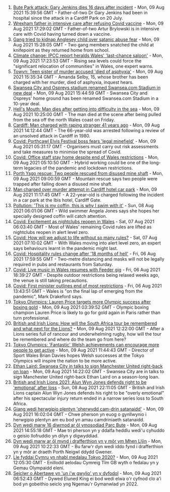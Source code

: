 1. [Bute Park attack: Gary Jenkins dies 16 days after incident](https://www.bbc.co.uk/news/uk-wales-58146759) - Mon, 09 Aug 2021 15:39:56 GMT - Father-of-two Dr Gary Jenkins had been in hospital since the attack in a Cardiff Park on 20 July.
2. [Wrexham father in intensive care after refusing Covid vaccine](https://www.bbc.co.uk/news/uk-wales-58150247) - Mon, 09 Aug 2021 17:29:02 GMT - Father-of-two Artur Brylowski is in intensive care with Covid having turned down a vaccine.
3. [Gang tried to kidnap Anglesey child over satanic abuse fear](https://www.bbc.co.uk/news/uk-wales-57941016) - Mon, 09 Aug 2021 15:28:05 GMT - Two gang members snatched the child at knifepoint as they returned home from school.
4. [Climate change: IPCC report heralds Wales' 'last-chance saloon'](https://www.bbc.co.uk/news/uk-wales-58146128) - Mon, 09 Aug 2021 17:23:53 GMT - Rising sea levels could force the "significant relocation of communities" in Wales, one expert warns.
5. [Towyn: Teen sister of murder accused 'died of asphyxia'](https://www.bbc.co.uk/news/uk-wales-58149304) - Mon, 09 Aug 2021 15:35:34 GMT - Amanda Selby, 15, whose brother has been charged with her murder, died of asphyxia, inquest hears.
6. [Swansea City and Ospreys stadium renamed Swansea.com Stadium in new deal](https://www.bbc.co.uk/sport/wales/58148996) - Mon, 09 Aug 2021 15:44:59 GMT - Swansea City and Ospreys' home ground has been renamed Swansea.com Stadium in a 10-year deal.
7. [Hell's Mouth: Man dies after getting into difficulty in the sea](https://www.bbc.co.uk/news/uk-wales-58124059) - Mon, 09 Aug 2021 10:25:00 GMT - The man died at the scene after being pulled from the sea off the north Wales coast on Friday.
8. [Cardiff: Man charged with raping stranger 41 years ago](https://www.bbc.co.uk/news/uk-wales-58149303) - Mon, 09 Aug 2021 14:12:44 GMT - The 66-year-old was arrested following a review of an unsolved attack in Cardiff in 1980.
9. [Covid: Porthcawl Elvis Festival boss fears 'legal minefield'](https://www.bbc.co.uk/news/uk-wales-58139154) - Mon, 09 Aug 2021 05:31:17 GMT - Organisers must carry out risk assessments and take measures to minimise the spread of Covid.
10. [Covid: Office staff stay home despite end of Wales restrictions](https://www.bbc.co.uk/news/uk-wales-58118679) - Mon, 09 Aug 2021 05:10:50 GMT - Hybrid working could be one of the long-term legacies of the pandemic and lockdown restrictions.
11. [Porth Ysgo rescue: Two people rescued from disused mine shaft](https://www.bbc.co.uk/news/uk-wales-58143594) - Mon, 09 Aug 2021 09:00:59 GMT - Mountain rescue says two people were trapped after falling down a disused mine shaft.
12. [Man charged over murder attempt in Cardiff hotel car park](https://www.bbc.co.uk/news/uk-wales-58146758) - Mon, 09 Aug 2021 11:17:45 GMT - A 22-year-old is charged following the incident in a car park at the Ibis hotel, Cardiff Gate.
13. [Pollution: 'This is my coffin, this is why I swim with it'](https://www.bbc.co.uk/news/uk-wales-58023181) - Sun, 08 Aug 2021 06:01:06 GMT - Wild swimmer Angela Jones says she hopes her specially designed coffin will catch attention.
14. [Covid: Excitement as nightclubs reopen in Wales](https://www.bbc.co.uk/news/uk-wales-58123120) - Sat, 07 Aug 2021 06:03:40 GMT - Most of Wales' remaining Covid rules are lifted as nightclubs reopen in alert level zero.
15. [Covid: How will we adjust to life without so many rules?](https://www.bbc.co.uk/news/uk-wales-58121667) - Sat, 07 Aug 2021 07:10:02 GMT - With Wales moving into alert level zero, an expert says behaviours learnt in the pandemic might last.
16. [Covid: Hospitality rules change after '18 months of hell'](https://www.bbc.co.uk/news/uk-wales-58122602) - Fri, 06 Aug 2021 17:59:55 GMT - Two-metre distancing and masks will not be legally required in pubs and restaurants from Saturday.
17. [Covid: Live music in Wales resumes with Feeder gig](https://www.bbc.co.uk/news/uk-wales-58122607) - Fri, 06 Aug 2021 18:39:27 GMT - Despite outdoor restrictions being relaxed weeks ago, the venue is still taking precautions.
18. [Covid: First minister outlines end of most restrictions](https://www.bbc.co.uk/news/uk-wales-58119923) - Fri, 06 Aug 2021 13:43:51 GMT - Wales is "on the final lap of emerging from the pandemic", Mark Drakeford says.
19. [Tokyo Olympics: Lauren Price targets more Olympic success after boxing gold](https://www.bbc.co.uk/sport/olympics/58140662) - Mon, 09 Aug 2021 03:39:52 GMT - Olympic boxing champion Lauren Price is likely to go for gold again in Paris rather than turn professional.
20. [British and Irish Lions: How will the South Africa tour be remembered and what next for the Lions?](https://www.bbc.co.uk/sport/rugby-union/58146218) - Mon, 09 Aug 2021 12:22:00 GMT - After a Lions series full of rancour and underwhelming rugby, how will the tour be remembered and where do the team go from here?
21. [Tokyo Olympics: 'Fantastic' Welsh achievements can encourage more people to get active](https://www.bbc.co.uk/sport/wales/58142192) - Mon, 09 Aug 2021 11:44:43 GMT - Director of Sport Wales Brian Davies hopes Welsh successes at the Tokyo Olympics will inspire the nation to be more active.
22. [Ethan Laird: Swansea City in talks to sign Manchester United right-back on loan](https://www.bbc.co.uk/sport/football/58148502) - Mon, 09 Aug 2021 14:22:02 GMT - Swansea City are in talks to sign Manchester United right-back Ethan Laird on a season-long loan.
23. [British and Irish Lions 2021: Alun Wyn Jones defends right to be 'emotional' after loss](https://www.bbc.co.uk/sport/rugby-union/58138564) - Sun, 08 Aug 2021 22:11:05 GMT - British and Irish Lions captain Alun Wyn Jones defends his right to be "overly emotional" after his spectacular injury return ended in a narrow series loss to South Africa.
24. [Giang wedi herwgipio plentyn 'oherwydd cam-drin satanaidd'](https://www.bbc.co.uk/newyddion/58146737) - Mon, 09 Aug 2021 16:02:04 GMT - Chwe pherson yn euog o gynllwynio i herwgipio plentyn am eu bod yn amau camdriniaeth satanaidd.
25. [Dyn wedi marw 16 diwrnod ar ôl ymosodiad Parc Bute](https://www.bbc.co.uk/newyddion/58145696) - Mon, 09 Aug 2021 14:55:18 GMT - Mae tri pherson yn y ddalfa heddlu wedi'u cyhuddo o geisio llofruddio yn dilyn y digwyddiad.
26. [Dyn wedi marw ar ôl mynd i drafferthion yn y môr ym Mhen Llŷn](https://www.bbc.co.uk/newyddion/58118178) - Mon, 09 Aug 2021 10:22:33 GMT - Bu farw'r dyn wedi iddo fynd i drafferthion yn y môr ar draeth Porth Neigwl ddydd Gwener.
27. [Lle fyddai Cymru yn nhabl medalau Tokyo 2020?](https://www.bbc.co.uk/newyddion/58144971) - Mon, 09 Aug 2021 12:05:30 GMT - Enillodd aelodau Cymreig Tîm GB wyth o fedalau yn y Gemau Olympaidd eleni.
28. [Seiclwr o Abertawe yn 'un i'w gwylio' yn y dyfodol](https://www.bbc.co.uk/newyddion/58139612) - Mon, 09 Aug 2021 06:52:43 GMT - Dywed Eluned King ei bod wedi elwa o'r cyfnod clo a'i bod yn gobeithio seiclo yng Ngemau'r Gymanwlad yn 2022.
